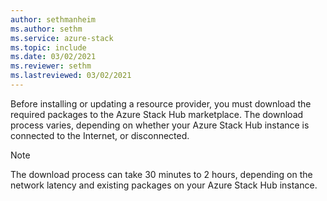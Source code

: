 ```yaml
---
author: sethmanheim
ms.author: sethm
ms.service: azure-stack
ms.topic: include
ms.date: 03/02/2021
ms.reviewer: sethm
ms.lastreviewed: 03/02/2021
---
```


Before installing or updating a resource provider, you must download the required packages to the Azure Stack Hub marketplace. The download process varies, depending on whether your Azure Stack Hub instance is connected to the Internet, or disconnected.

> [!NOTE]
> The download process can take 30 minutes to 2 hours, depending on the network latency and existing packages on your Azure Stack Hub instance. 